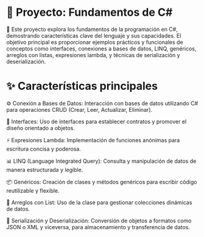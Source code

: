 # 🌟 Proyecto: Fundamentos de C#

📖
Este proyecto explora los fundamentos de la programación en C#, demostrando características clave del lenguaje y sus capacidades. El objetivo principal es proporcionar ejemplos prácticos y funcionales de conceptos como interfaces, conexiones a bases de datos, LINQ, genéricos, arreglos con listas, expresiones lambda, y técnicas de serialización y deserialización.

# ✨ Características principales

⚙️ Conexión a Bases de Datos: Interacción con bases de datos utilizando C# para operaciones CRUD (Crear, Leer, Actualizar, Eliminar).

🧩 Interfaces: Uso de interfaces para establecer contratos y promover el diseño orientado a objetos.

⚡ Expresiones Lambda: Implementación de funciones anónimas para escritura concisa y poderosa.

📊 LINQ (Language Integrated Query): Consulta y manipulación de datos de manera estructurada y legible.

📦 Genéricos: Creación de clases y métodos genéricos para escribir código reutilizable y flexible.

📝 Arreglos con List: Uso de la clase para gestionar colecciones dinámicas de datos.

🔄 Serialización y Deserialización: Conversión de objetos a formatos como JSON o XML y viceversa, para almacenamiento y transferencia de datos.
